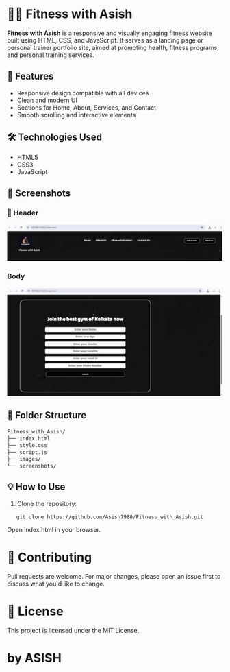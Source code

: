 # 🏋️‍♂️ Fitness with Asish

**Fitness with Asish** is a responsive and visually engaging fitness website built using HTML, CSS, and JavaScript. It serves as a landing page or personal trainer portfolio site, aimed at promoting health, fitness programs, and personal training services.

## 🚀 Features

- Responsive design compatible with all devices
- Clean and modern UI
- Sections for Home, About, Services, and Contact
- Smooth scrolling and interactive elements

## 🛠️ Technologies Used

- HTML5
- CSS3
- JavaScript

## 📸 Screenshots

### 🧭 Header

![Header](screenshots/Header.png)

###  Body

![Body](screenshots/body.png)

## 📂 Folder Structure
```
Fitness_with_Asish/
├── index.html
├── style.css
├── script.js
├── images/
└── screenshots/
```

## 💡 How to Use

1. Clone the repository:
```
   git clone https://github.com/Asish7980/Fitness_with_Asish.git
```
Open index.html in your browser.

# 🤝 Contributing

Pull requests are welcome. For major changes, please open an issue first to discuss what you'd like to change.

# 📄 License

This project is licensed under the MIT License.

# by ASISH
